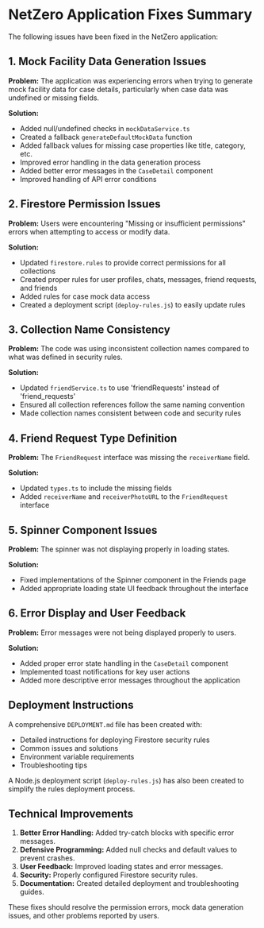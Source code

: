 # NetZero Application Fixes Summary

The following issues have been fixed in the NetZero application:

## 1. Mock Facility Data Generation Issues

**Problem:** The application was experiencing errors when trying to generate mock facility data for case details, particularly when case data was undefined or missing fields.

**Solution:**
- Added null/undefined checks in `mockDataService.ts`
- Created a fallback `generateDefaultMockData` function
- Added fallback values for missing case properties like title, category, etc.
- Improved error handling in the data generation process
- Added better error messages in the `CaseDetail` component
- Improved handling of API error conditions

## 2. Firestore Permission Issues

**Problem:** Users were encountering "Missing or insufficient permissions" errors when attempting to access or modify data.

**Solution:**
- Updated `firestore.rules` to provide correct permissions for all collections
- Created proper rules for user profiles, chats, messages, friend requests, and friends
- Added rules for case mock data access
- Created a deployment script (`deploy-rules.js`) to easily update rules

## 3. Collection Name Consistency

**Problem:** The code was using inconsistent collection names compared to what was defined in security rules.

**Solution:**
- Updated `friendService.ts` to use 'friendRequests' instead of 'friend_requests'
- Ensured all collection references follow the same naming convention
- Made collection names consistent between code and security rules

## 4. Friend Request Type Definition

**Problem:** The `FriendRequest` interface was missing the `receiverName` field.

**Solution:**
- Updated `types.ts` to include the missing fields
- Added `receiverName` and `receiverPhotoURL` to the `FriendRequest` interface

## 5. Spinner Component Issues

**Problem:** The spinner was not displaying properly in loading states.

**Solution:**
- Fixed implementations of the Spinner component in the Friends page
- Added appropriate loading state UI feedback throughout the interface

## 6. Error Display and User Feedback

**Problem:** Error messages were not being displayed properly to users.

**Solution:**
- Added proper error state handling in the `CaseDetail` component
- Implemented toast notifications for key user actions
- Added more descriptive error messages throughout the application

## Deployment Instructions

A comprehensive `DEPLOYMENT.md` file has been created with:
- Detailed instructions for deploying Firestore security rules
- Common issues and solutions
- Environment variable requirements
- Troubleshooting tips

A Node.js deployment script (`deploy-rules.js`) has also been created to simplify the rules deployment process.

## Technical Improvements

1. **Better Error Handling:** Added try-catch blocks with specific error messages.
2. **Defensive Programming:** Added null checks and default values to prevent crashes.
3. **User Feedback:** Improved loading states and error messages.
4. **Security:** Properly configured Firestore security rules.
5. **Documentation:** Created detailed deployment and troubleshooting guides.

These fixes should resolve the permission errors, mock data generation issues, and other problems reported by users. 